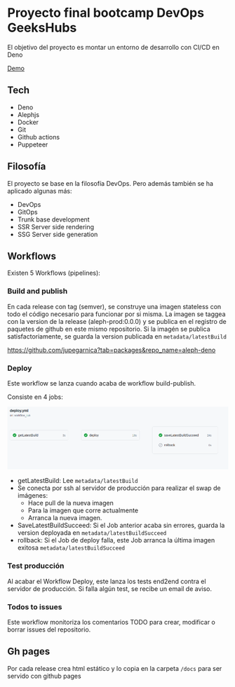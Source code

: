 # Proyecto final bootcamp DevOps GeeksHubs

El objetivo del proyecto es montar un entorno de desarrollo con CI/CD en Deno

[Demo](http://188.166.149.195/)

## Tech
-  Deno
-  Alephjs
-  Docker
-  Git
-  Github actions
-  Puppeteer

## Filosofía

El proyecto se base en la filosofía DevOps. Pero además también se ha aplicado algunas más:

- DevOps
- GitOps
- Trunk base development
- SSR Server side rendering
- SSG Server side generation


## Workflows

Existen 5 Workflows (pipelines):

### Build and publish
En cada release con tag (semver), se construye una imagen stateless con todo el código necesario para funcionar por si misma.  La imagen se taggea con la version de la release (aleph-prod:0.0.0) y se publica en el registro de paquetes de github en este mismo repositorio.  Si la imagén se publica satisfactoriamente, se guarda la version publicada en `metadata/latestBuild`

https://github.com/jupegarnica?tab=packages&repo_name=aleph-deno

### Deploy

Este workflow se lanza cuando acaba de workflow build-publish.

Consiste en 4 jobs:

![](app/public/Deploy-Workflow.png)

- getLatestBuild: Lee `metadata/latestBuild`
- Se conecta por ssh al servidor de producción para realizar el swap de imágenes:
  - Hace pull de la nueva imagen
  - Para la imagen que corre actualmente
  - Arranca la nueva imagen.
- SaveLatestBuildSucceed:  Si el Job anterior acaba sin errores, guarda la version deployada en `metadata/latestBuildSucceed`
- rollback: Si el Job de deploy falla, este Job arranca la última imagen exitosa `metadata/latestBuildSucceed`


### Test producción

Al acabar el Workflow Deploy, este lanza los tests end2end contra el servidor de producción.
Si falla algún test, se recibe un email de aviso.

### Todos to issues

Este workflow monitoriza los comentarios TODO para crear, modificar o borrar issues del repositorio.


## Gh pages

Por cada release crea html estático y lo copia en la carpeta `/docs` para ser servido con github pages